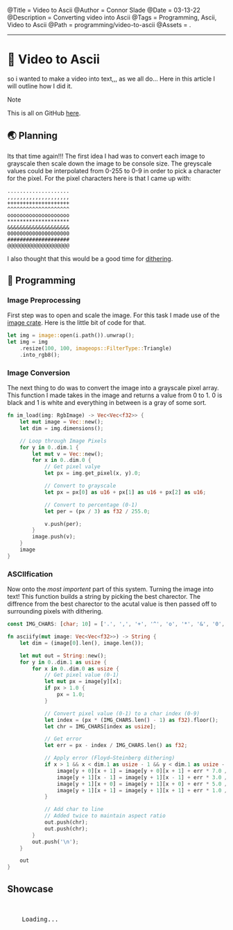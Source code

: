 @Title = Video to Ascii
@Author = Connor Slade
@Date = 03-13-22
@Description = Converting video into Ascii
@Tags = Programming, Ascii, Video to Ascii
@Path = programming/video-to-ascii
@Assets = .

---

# 🎹 Video to Ascii

so i wanted to make a video into text,,, as we all do...
Here in this article I will outline how I did it.

<div ad note>
Note

This is all on GitHub [here][github].

</div>

## 🌏 Planning

Its that time again!!!
The first idea I had was to convert each image to grayscale then scale down the image to be console size.
The greyscale values could be interpolated from 0-255 to 0-9 in order to pick a character for the pixel.
For the pixel characters here is that I came up with:

```
....................
,,,,,,,,,,,,,,,,,,,,
++++++++++++++++++++
^^^^^^^^^^^^^^^^^^^^
oooooooooooooooooooo
********************
&&&&&&&&&&&&&&&&&&&&
00000000000000000000
####################
@@@@@@@@@@@@@@@@@@@@
```

I also thought that this would be a good time for [dithering][dithering].

## 🦔 Programming

### Image Preprocessing

First step was to open and scale the image.
For this task I made use of the [image crate][image-crate].
Here is the little bit of code for that.

```rust
let img = image::open(i.path()).unwrap();
let img = img
    .resize(100, 100, imageops::FilterType::Triangle)
    .into_rgb8();
```

### Image Conversion

The next thing to do was to convert the image into a grayscale pixel array.
This function I made takes in the image and returns a value from 0 to 1.
0 is black and 1 is white and everything in between is a gray of some sort.

```rust
fn im_load(img: RgbImage) -> Vec<Vec<f32>> {
    let mut image = Vec::new();
    let dim = img.dimensions();

    // Loop through Image Pixels
    for y in 0..dim.1 {
        let mut v = Vec::new();
        for x in 0..dim.0 {
            // Get pixel valye
            let px = img.get_pixel(x, y).0;

            // Convert to grayscale
            let px = px[0] as u16 + px[1] as u16 + px[2] as u16;

            // Convert to percentage (0-1)
            let per = (px / 3) as f32 / 255.0;

            v.push(per);
        }
        image.push(v);
    }
    image
}
```

### ASCIIfication

Now onto the _most importent_ part of this system.
Turning the image into text!
This function builds a string by picking the best charector.
The diffrence from the best charector to the acutal value is then passed off to surrounding pixels with dithering.

```rust
const IMG_CHARS: [char; 10] = ['.', ',', '+', '^', 'o', '*', '&', '0', '#', '@'];

fn asciify(mut image: Vec<Vec<f32>>) -> String {
    let dim = (image[0].len(), image.len());

    let mut out = String::new();
    for y in 0..dim.1 as usize {
        for x in 0..dim.0 as usize {
            // Get pixel value (0-1)
            let mut px = image[y][x];
            if px > 1.0 {
                px = 1.0;
            }

            // Convert pixel value (0-1) to a char index (0-9)
            let index = (px * (IMG_CHARS.len() - 1) as f32).floor();
            let chr = IMG_CHARS[index as usize];

            // Get error
            let err = px - index / IMG_CHARS.len() as f32;

            // Apply error (Floyd–Steinberg dithering)
            if x > 1 && x < dim.1 as usize - 1 && y < dim.1 as usize - 1 {
                image[y + 0][x + 1] = image[y + 0][x + 1] + err * 7.0 / 16.0;
                image[y + 1][x - 1] = image[y + 1][x - 1] + err * 3.0 / 16.0;
                image[y + 1][x + 0] = image[y + 1][x + 0] + err * 5.0 / 16.0;
                image[y + 1][x + 1] = image[y + 1][x + 1] + err * 1.0 / 16.0;
            }

            // Add char to line
            // Added twice to maintain aspect ratio
            out.push(chr);
            out.push(chr);
        }
        out.push('\n');
    }

    out
}
```

## Showcase

<pre>
  <div class="show">
    Loading...
  </div>
</pre>

<script>
let e = document.querySelector(".show");

fetch("/writing/assets/programming/video-to-ascii/sayso.txt")
    .then((d) => d.text())
    .then((d) => {
        let frames = d.replace(/\r/g, "").split('\n\n');
        let frame = 0;

        setInterval(() => {
          e.innerText = frames[frame % frames.length];
          frame++;
        }, 67);
    });
</script>

[github]: https://github.com/Basicprogrammer10/ascii-video
[dithering]: https://en.wikipedia.org/wiki/Dither
[image-crate]: https://crates.io/crates/image

